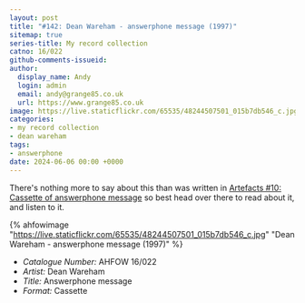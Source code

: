 ```yaml
---
layout: post
title: "#142: Dean Wareham - answerphone message (1997)"
sitemap: true
series-title: My record collection
catno: 16/022
github-comments-issueid:
author:
  display_name: Andy
  login: admin
  email: andy@grange85.co.uk
  url: https://www.grange85.co.uk
image: https://live.staticflickr.com/65535/48244507501_015b7db546_c.jpg
categories:
- my record collection
- dean wareham
tags:
- answerphone
date: 2024-06-06 00:00 +0000
---
```

There's nothing more to say about this than was written in [Artefacts #10: Cassette of answerphone message](/2019/08/01/artefacts-010-cassete-of-answerphone-message/) so best head over there to read about it, and listen to it.

{% ahfowimage "https://live.staticflickr.com/65535/48244507501_015b7db546_c.jpg" "Dean Wareham - answerphone message (1997)" %}

 - *Catalogue Number:* AHFOW 16/022
 - *Artist:* Dean Wareham
 - *Title:* Answerphone message
 - *Format:* Cassette
